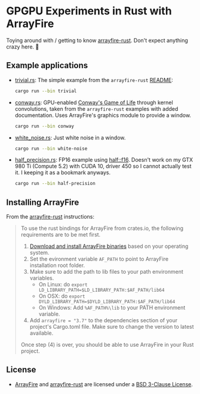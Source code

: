 # GPGPU Experiments in Rust with ArrayFire

Toying around with / getting to know [arrayfire-rust](https://github.com/arrayfire/arrayfire-rust).
Don't expect anything crazy here. 🙌

## Example applications

- [trivial.rs](src/trivial.rs): The simple example from the `arrayfire-rust` [README](https://github.com/arrayfire/arrayfire-rust/blob/master/README.md):
  ```bash
  cargo run --bin trivial
  ```

- [conway.rs](src/conway.rs): GPU-enabled [Conway's Game of Life](https://en.wikipedia.org/wiki/Conway%27s_Game_of_Life) through
  kernel convolutions, taken from the `arrayfire-rust` examples with added documentation.
  Uses ArrayFire's graphics module to provide a window.
  ```bash
  cargo run --bin conway
  ```
  
- [white_noise.rs](src/white_noise.rs): Just white noise in a window. 
  ```bash
  cargo run --bin white-noise
  ```
  
- [half_precision.rs](src/half_precision.rs): FP16 example using [half::f16](https://docs.rs/half/1.6.0/half/).
  Doesn't work on my GTX 980 Ti (Compute 5.2) with CUDA 10, driver 450 so I cannot actually test it. I keeping it as
  a bookmark anyways.
  ```bash
  cargo run --bin half-precision
  ```

## Installing ArrayFire

From the [arrayfire-rust](https://github.com/arrayfire/arrayfire-rust) instructions:

> To use the rust bindings for ArrayFire from crates.io, the following requirements are to be met first.
>
>  1. [Download and install ArrayFire binaries](https://arrayfire.com/download) based on your operating system.
>  2. Set the evironment variable `AF_PATH` to point to ArrayFire installation root folder.
>  3. Make sure to add the path to lib files to your path environment variables.
>      - On Linux: do `export LD_LIBRARY_PATH=$LD_LIBRARY_PATH:$AF_PATH/lib64`
>      - On OSX: do `export DYLD_LIBRARY_PATH=$DYLD_LIBRARY_PATH:$AF_PATH/lib64`
>      - On Windows: Add `%AF_PATH%\lib` to your PATH environment variable.
>  4. Add `arrayfire = "3.7"` to the dependencies section of your project's Cargo.toml file. Make sure
>     to change the version to latest available.
>  
>  Once step (4) is over, you should be able to use ArrayFire in your Rust project.

## License

- [ArrayFire](https://arrayfire.com/the-arrayfire-library/) and [arrayfire-rust](https://github.com/arrayfire/arrayfire-rust)
  are licensed under a [BSD 3-Clause License](https://tldrlegal.com/license/bsd-3-clause-license-(revised)).
